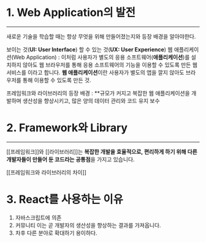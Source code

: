 # 1. Web Application의 발전

---

새로운 기술을 학습할 때는 항상 무엇을 위해 만들어졌는지와 등장 배경을 알아야한다.
  
보이는 것(**UI: User Interface**)
할 수 있는 것(**UX: User Experience**)
웹 애플리케이션(Web Application) : 이처럼 사용자가 별도의 응용 소프트웨어(**애플리케이션**)를 설치하지 않아도 웹 브라우저를 통해 응용 소프트웨어의 기능을 이용할 수 있도록 만든 웹 서비스를 이라고 합니다.
**웹 애플리케이션**이란 사용자가 별도의 앱을 깔지 않아도 브라우저를 통해 이용할 수 있도록 만든 것. 



프레임워크와 라이브러리의 등장 배경 :   **규모가 커지고 복잡한 웹 애플리케이션을 개발하며 생산성을 향상시키고, 많은 양의 데이터 관리와 코드 유지 보수

  

# 2. Framework와 Library

---

 [[프레임워크]]와 [[라이브러리]]는 **복잡한 개발을 효율적으로, 편리하게 하기 위해 다른 개발자들이 만들어 둔 코드라는 공통점**을 가지고 있습니다.

[[프레임워크와 라이브러리의 차이]]





# 3. React를 사용하는 이유

1. 자바스크립트에 의존
2. 커뮤니티 이는 곧 개발자의 생산성을 향상하는 결과를 가져옵니다.  
3. 차후 다른 분야로 확대하기 용이하다.



  
